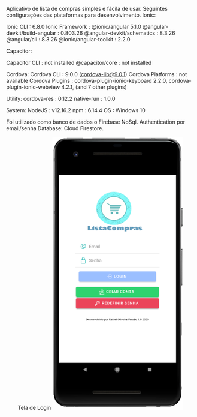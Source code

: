 Aplicativo de lista de compras simples e fácila de usar.
Seguintes configurações das plataformas para desenvolvimento.
Ionic:

   Ionic CLI                     : 6.8.0 
   Ionic Framework               : @ionic/angular 5.1.0
   @angular-devkit/build-angular : 0.803.26
   @angular-devkit/schematics    : 8.3.26
   @angular/cli                  : 8.3.26
   @ionic/angular-toolkit        : 2.2.0

Capacitor:

   Capacitor CLI   : not installed
   @capacitor/core : not installed

Cordova:
   Cordova CLI       : 9.0.0 (cordova-lib@9.0.1)
   Cordova Platforms : not available
   Cordova Plugins   : cordova-plugin-ionic-keyboard 2.2.0, cordova-plugin-ionic-webview 4.2.1, (and 7 other plugins)

Utility:
   cordova-res : 0.12.2
   native-run  : 1.0.0

System:
   NodeJS            : v12.16.2 
   npm               : 6.14.4
   OS                : Windows 10
   
   Foi utilizado como banco de dados o Firebase NoSql.
   Authentication por email/senha
   Database: Cloud Firestore.
   
   
   <p align="center">Tela de Login
  <img src="App Login.png" width="350">
 
   </p>
